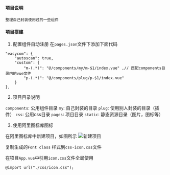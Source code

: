 #### 项目说明

	整理自己封装使用过的一些组件

#### 项目搭建

1. 配置组件自动注册
在```pages.json```文件下添加下面代码
```
"easycom": {
	"autoscan": true,
	"custom": {
		"m-(.*)": "@/components/my/m-$1/index.vue" ,// 匹配components目录内的vue文件
		"p-(.*)": "@/components/plug/p-$1/index.vue" 
	}
},
```

2. 项目目录说明

```components```: 公用组件目录
  ```my```: 自己封装的目录
  ```plug```: 使用别人封装的目录（插件）
```css```: 公用css目录
```pages```: 项目目录
```static```: 静态资源目录（图片，图标等）

3. 使用阿里图标库图标

在阿里图标库中新建项目，如图所示
![新建项目](README_files/1.png)

复制生成的```Font class``` 样式到```css-icon.css```文件

在项目```App.vue```中引用```icon.css```文件全局使用
```
@import url("./css/icon.css");

```



